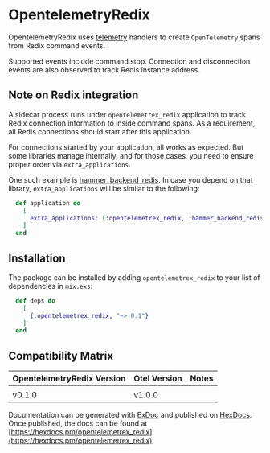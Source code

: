 # OpentelemetryRedix

OpentelemetryRedix uses [telemetry](https://hexdocs.pm/telemetry/) handlers to
create `OpenTelemetry` spans from Redix command events.

Supported events include command stop. Connection and disconnection events
are also observed to track Redis instance address.

## Note on Redix integration

A sidecar process runs under `opentelemetrex_redix` application to track
Redix connection information to inside command spans. As a requirement, all
Redis connections should start after this application.

For connections started by your application, all works as expected. But some
libraries manage internally, and for those cases, you need to ensure proper
order via `extra_applications`.

One such example is [hammer_backend_redis](https://hex.pm/packages/hammer_backend_redis).
In case you depend on that library, `extra_applications` will be similar
to the following:

```elixir
  def application do
    [
      extra_applications: [:opentelemetrex_redix, :hammer_backend_redis]
    ]
  end
```

## Installation

The package can be installed by adding `opentelemetrex_redix` to your list of
dependencies in `mix.exs`:

```elixir
  def deps do
    [
      {:opentelemetrex_redix, "~> 0.1"}
    ]
  end
```

## Compatibility Matrix

| OpentelemetryRedix Version | Otel Version | Notes |
| :------------------------- | :----------- | :---- |
|                            |              |       |
| v0.1.0                     | v1.0.0       |       |

Documentation can be generated with [ExDoc](https://github.com/elixir-lang/ex_doc)
and published on [HexDocs](https://hexdocs.pm). Once published, the docs can
be found at [https://hexdocs.pm/opentelemetrex_redix](https://hexdocs.pm/opentelemetrex_redix).

